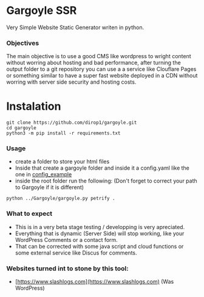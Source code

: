 # Gargoyle SSR

Very Simple Website Static Generator writen in python.

### Objectives
The main objective is to use a good CMS like wordpress to wright content without worring about hosting and bad performance, after turning the output folder to a git repository you can use a a service like Clouflare Pages or something similar to have a super fast website deployed in a CDN without worring with server side security and hosting costs. 

# Instalation
```
git clone https://github.com/dirop1/gargoyle.git
cd gargoyle
python3 -m pip install -r requirements.txt
```

### Usage
- create a folder to store your html files
- Inside that create a gargoyle folder and inside it a config.yaml like the one in [config_example](config_example.yaml)
- inside the root folder run the following: (Don't forget to correct your path to Gargoyle if it is different)
```
python ../Gargoyle/gargoyle.py petrify .
```

### What to expect
- This is in a very beta stage testing / developping is very apreciated.
- Everything that is dynamic (Server Side) will stop working, like your WordPress Comments or a contact form.
- That can be corrected with some java script and cloud functions or some external service like Discus for comments.


### Websites turned int to stone by this tool:

- [https://www.slashlogs.com](https://www.slashlogs.com) (Was WordPress)
